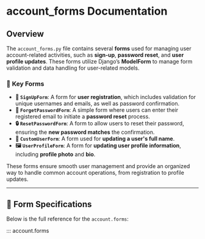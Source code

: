 # account_forms Documentation

## Overview

The `account_forms.py` file contains several **forms** used for managing user account-related activities, such as **sign-up**, **password reset**, and **user profile updates**. These forms utilize Django’s **ModelForm** to manage form validation and data handling for user-related models.

### 📌 **Key Forms**
- **📝 `SignUpForm`**: A form for **user registration**, which includes validation for unique usernames and emails, as well as password confirmation.
- **🔑 `ForgetPasswordForm`**: A simple form where users can enter their registered email to initiate a **password reset** process.
- **🔒 `ResetPasswordForm`**: A form to allow users to reset their password, ensuring the **new password matches** the confirmation.
- **👤 `CustomUserForm`**: A form used for **updating a user's full name**.
- **🖼️ `UserProfileForm`**: A form for **updating user profile information**, including **profile photo** and **bio**.

These forms ensure smooth user management and provide an organized way to handle common account operations, from registration to profile updates.

---

## 📝 **Form Specifications**  
Below is the full reference for the `account.forms`:

::: account.forms

